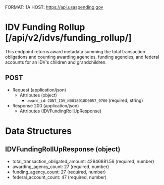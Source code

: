 FORMAT: 1A
HOST: https://api.usaspending.gov

# IDV Funding Rollup [/api/v2/idvs/funding_rollup/]

This endpoint returns award metadata summing the total transaction obligations and counting awarding agencies, funding agencies, and federal accounts for an IDV's children and grandchildren.

## POST

+ Request (application/json)
    + Attributes (object)
        + `award_id`: `CONT_IDV_N0018918D0057_9700` (required, string)
+ Response 200 (application/json)
    + Attributes (IDVFundingRollUpResponse)

# Data Structures

## IDVFundingRollUpResponse (object)
+ total_transaction_obligated_amount: 42946881.56 (required, number)
+ awarding_agency_count: 27 (required, number)
+ funding_agency_count: 27 (required, number)
+ federal_account_count: 47 (required, number)
